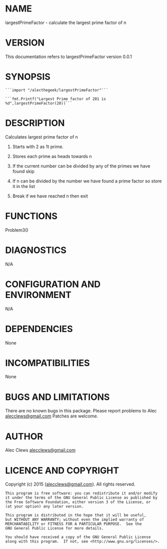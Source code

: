 
# NAME

largestPrimeFactor - calculate the largest prime factor of n


# VERSION

This documentation refers to largestPrimeFactor version 0.0.1


# SYNOPSIS

    ```import "/alecthegeek/largestPrimeFactor"```

    ```fmt.Printf("Largest Prime factor of 201 is %d",largestPrimeFactor(20))```



# DESCRIPTION

Calculates largest prime factor of n

1) Starts with 2 as 1t prime.

2) Stores each prime as heads towards n

3) If the current number can be divided by any of the primes we have found skip

4) If n can be divided by the number we have found a prime factor so store it in the list

5) Break if we have reached n then exit



# FUNCTIONS

Problem3()

# DIAGNOSTICS

N/A

# CONFIGURATION AND ENVIRONMENT

N/A

# DEPENDENCIES

None

# INCOMPATIBILITIES

None


# BUGS AND LIMITATIONS

There are no known bugs in this package.
Please report problems to Alec <alecclews@gmail.com>
Patches are welcome.

# AUTHOR

Alec Clews  <alecclews@gmail.com>


# LICENCE AND COPYRIGHT

Copyright (c) 2015 <Alec Clews> (<alecclews@gmail.com>). All rights reserved.


    This program is free software: you can redistribute it and/or modify
    it under the terms of the GNU General Public License as published by
    the Free Software Foundation, either version 3 of the License, or
    (at your option) any later version.

    This program is distributed in the hope that it will be useful,
    but WITHOUT ANY WARRANTY; without even the implied warranty of
    MERCHANTABILITY or FITNESS FOR A PARTICULAR PURPOSE.  See the
    GNU General Public License for more details.

    You should have received a copy of the GNU General Public License
    along with this program.  If not, see <http://www.gnu.org/licenses/>.

